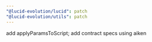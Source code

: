 ```yaml
---
"@lucid-evolution/lucid": patch
"@lucid-evolution/utils": patch
---
```


add applyParamsToScript; add contract specs using aiken
